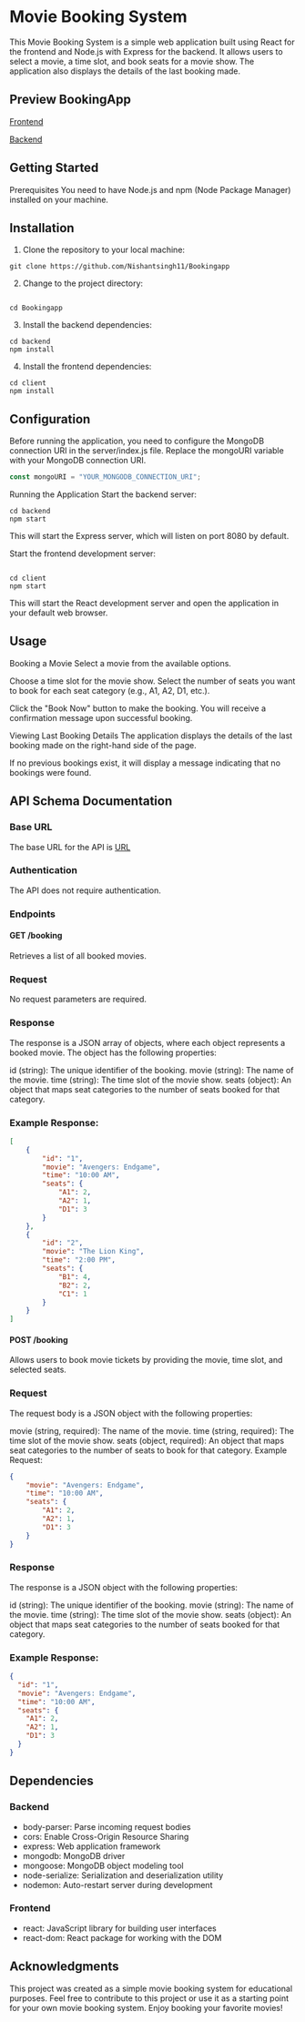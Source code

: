 # Movie Booking System
This Movie Booking System is a simple web application built using React for the frontend and Node.js with Express for the backend. It allows users to select a movie, a time slot, and book seats for a movie show. The application also displays the details of the last booking made.

## Preview BookingApp 
 [Frontend](https://6505401f90e9f36343c200fe--relaxed-biscochitos-28660f.netlify.app/)
 
 [Backend](https://bokking-app.onrender.com)

## Getting Started
Prerequisites
You need to have Node.js and npm (Node Package Manager) installed on your machine.

## Installation
1. Clone the repository to your local machine:

```shell
git clone https://github.com/Nishantsingh11/Bookingapp
```
2. Change to the project directory:

```shell

cd Bookingapp
```
3. Install the backend dependencies:

```shell
cd backend
npm install
```
4. Install the frontend dependencies:

```shell
cd client
npm install
```
## Configuration
Before running the application, you need to configure the MongoDB connection URI in the server/index.js file. Replace the mongoURI variable with your MongoDB connection URI.

```javascript
const mongoURI = "YOUR_MONGODB_CONNECTION_URI";
```
Running the Application
Start the backend server:

```shell
cd backend
npm start
```
This will start the Express server, which will listen on port 8080 by default.

Start the frontend development server:
```shell

cd client
npm start
```
This will start the React development server and open the application in your default web browser.

## Usage
Booking a Movie
Select a movie from the available options.

Choose a time slot for the movie show. Select the number of seats you want to book for each seat category (e.g., A1, A2, D1, etc.).

Click the "Book Now" button to make the booking. You will receive a confirmation message upon successful booking.

Viewing Last Booking Details
The application displays the details of the last booking made on the right-hand side of the page.

If no previous bookings exist, it will display a message indicating that no bookings were found.

## API Schema Documentation
### Base URL
The base URL for the API is [URL](https://6505401f90e9f36343c200fe--relaxed-biscochitos-28660f.netlify.app/)

### Authentication
The API does not require authentication.

### Endpoints
#### GET /booking
Retrieves a list of all booked movies.

### Request
No request parameters are required.

### Response
The response is a JSON array of objects, where each object represents a booked movie. The object has the following properties:

id (string): The unique identifier of the booking.
movie (string): The name of the movie.
time (string): The time slot of the movie show.
seats (object): An object that maps seat categories to the number of seats booked for that category.
### Example Response:

```json
[
    {
        "id": "1",
        "movie": "Avengers: Endgame",
        "time": "10:00 AM",
        "seats": {
            "A1": 2,
            "A2": 1,
            "D1": 3
        }
    },
    {
        "id": "2",
        "movie": "The Lion King",
        "time": "2:00 PM",
        "seats": {
            "B1": 4,
            "B2": 2,
            "C1": 1
        }
    }
]
```

#### POST /booking
Allows users to book movie tickets by providing the movie, time slot, and selected seats.

### Request
The request body is a JSON object with the following properties:

movie (string, required): The name of the movie.
time (string, required): The time slot of the movie show.
seats (object, required): An object that maps seat categories to the number of seats to book for that category.
Example Request:

```json
{
    "movie": "Avengers: Endgame",
    "time": "10:00 AM",
    "seats": {
        "A1": 2,
        "A2": 1,
        "D1": 3
    }
}
```

### Response
The response is a JSON object with the following properties:

id (string): The unique identifier of the booking.
movie (string): The name of the movie.
time (string): The time slot of the movie show.
seats (object): An object that maps seat categories to the number of seats booked for that category.
### Example Response:

```json
{
  "id": "1",
  "movie": "Avengers: Endgame",
  "time": "10:00 AM",
  "seats": {
    "A1": 2,
    "A2": 1,
    "D1": 3
  }
}
```
## Dependencies
### Backend
- body-parser: Parse incoming request bodies
- cors: Enable Cross-Origin Resource Sharing
- express: Web application framework
- mongodb: MongoDB driver
- mongoose: MongoDB object modeling tool
- node-serialize: Serialization and deserialization utility
- nodemon: Auto-restart server during development
### Frontend
- react: JavaScript library for building user interfaces
- react-dom: React package for working with the DOM

## Acknowledgments
This project was created as a simple movie booking system for educational purposes. Feel free to contribute to this project or use it as a starting point for your own movie booking system. Enjoy booking your favorite movies!
